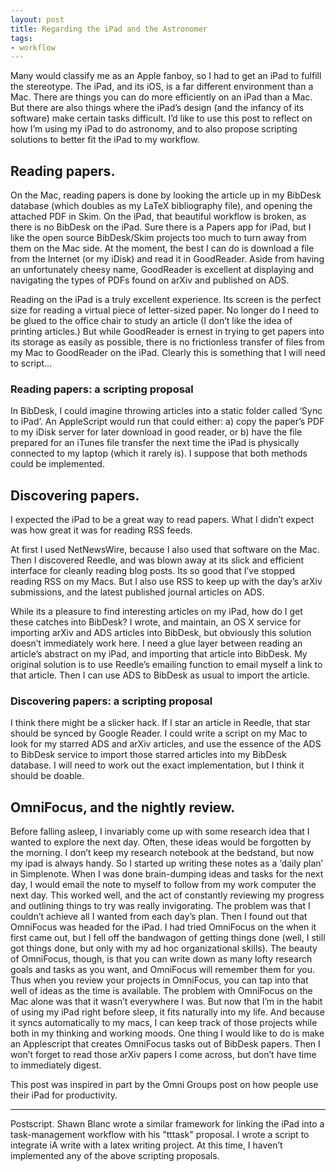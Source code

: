 ```yaml
---
layout: post
title: Regarding the iPad and the Astronomer
tags:
- workflow
---
```

Many would classify me as an Apple fanboy, so I had to get an iPad to fulfill the stereotype. The iPad, and its iOS, is a far different environment than a Mac. There are things you can do more efficiently on an iPad than a Mac. But there are also things where the iPad’s design (and the infancy of its software) make certain tasks difficult. I’d like to use this post to reflect on how I’m using my iPad to do astronomy, and to also propose scripting solutions to better fit the iPad to my workflow.



## Reading papers.

On the Mac, reading papers is done by looking the article up in my BibDesk database (which doubles as my LaTeX bibliography file), and opening the attached PDF in Skim. On the iPad, that beautiful workflow is broken, as there is no BibDesk on the iPad. Sure there is a Papers app for iPad, but I like the open source BibDesk/Skim projects too much to turn away from them on the Mac side.  At the moment, the best I can do is download a file from the Internet (or my iDisk) and read it in GoodReader. Aside from having an unfortunately cheesy name, GoodReader is excellent at displaying and navigating the types of PDFs found on arXiv and published on ADS.

Reading on the iPad is a truly excellent experience. Its screen is the perfect size for reading a virtual piece of letter-sized paper. No longer do I need to be glued to the office chair to study an article (I don’t like the idea of printing articles.)  But while GoodReader is ernest in trying to get papers into its storage as easily as possible, there is no frictionless transfer of files from my Mac to GoodReader on the iPad. Clearly this is something that I will need to script…

### Reading papers: a scripting proposal

In BibDesk, I could imagine throwing articles into a static folder called ‘Sync to iPad’. An AppleScript would run that could either: a) copy the paper’s PDF to my iDisk server for later download in good reader, or b) have the file prepared for an iTunes file transfer the next time the iPad is physically connected to my laptop (which it rarely is). I suppose that both methods could be implemented.

## Discovering papers.

I expected the iPad to be a great way to read papers. What I didn’t expect was how great it was for reading RSS feeds.

At first I used NetNewsWire, because I also used that software on the Mac. Then I discovered Reedle, and was blown away at its slick and efficient interface for cleanly reading blog posts. Its so good that I’ve stopped reading RSS on my Macs. But I also use RSS to keep up with the day’s arXiv submissions, and the latest published journal articles on ADS.

While its a pleasure to find interesting articles on my iPad, how do I get these catches into BibDesk? I wrote, and maintain, an OS X service for importing arXiv and ADS articles into BibDesk, but obviously this solution doesn’t immediately work here. I need a glue layer between reading an article’s abstract on my iPad, and importing that article into BibDesk.  My original solution is to use Reedle’s emailing function to email myself a link to that article. Then I can use ADS to BibDesk as usual to import the article.

### Discovering papers: a scripting proposal

I think there might be a slicker hack. If I star an article in Reedle, that star should be synced by Google Reader. I could write a script on my Mac to look for my starred ADS and arXiv articles, and use the essence of the ADS to BibDesk service to import those starred articles into my BibDesk database. I will need to work out the exact implementation, but I think it should be doable.

## OmniFocus, and the nightly review.

Before falling asleep, I invariably come up with some research idea that I wanted to explore the next day. Often, these ideas would be forgotten by the morning. I don’t keep my research notebook at the bedstand, but now my ipad is always handy. So I started up writing these notes as a ‘daily plan’ in Simplenote. When I was done brain-dumping ideas and tasks for the next day, I would email the note to myself to follow from my work computer the next day. This worked well, and the act of constantly reviewing my progress and outlining things to try was really invigorating. The problem was that I couldn’t achieve all I wanted from each day’s plan. Then I found out that OmniFocus was headed for the iPad.  I had tried OmniFocus on the when it first came out, but I fell off the bandwagon of getting things done (well, I still got things done, but only with my ad hoc organizational skills). The beauty of OmniFocus, though, is that you can write down as many lofty research goals and tasks as you want, and OmniFocus will remember them for you. Thus when you review your projects in OmniFocus, you can tap into that well of ideas as the time is available. The problem with OmniFocus on the Mac alone was that it wasn’t everywhere I was. But now that I’m in the habit of using my iPad right before sleep, it fits naturally into my life. And because it syncs automatically to my macs, I can keep track of those projects while both in my thinking and working moods.    One thing I would like to do is make an Applescript that creates OmniFocus tasks out of BibDesk papers. Then I won’t forget to read those arXiv papers I come across, but don’t have time to immediately digest.

This post was inspired in part by the Omni Groups post on how people use their iPad for productivity.

***

Postscript.
Shawn Blanc wrote a similar framework for linking the iPad into a task-management workflow with his "tttask" proposal. I wrote a script to integrate iA write with a latex writing project. At this time, I haven’t implemented any of the above scripting proposals.

